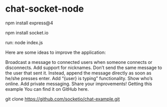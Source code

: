 # chat-socket-node

npm install express@4

npm install socket.io

run: node index.js

Here are some ideas to improve the application:

Broadcast a message to connected users when someone connects or disconnects.
Add support for nicknames.
Don’t send the same message to the user that sent it. Instead, append the message directly as soon as he/she presses enter.
Add “{user} is typing” functionality.
Show who’s online.
Add private messaging.
Share your improvements!
Getting this example
You can find it on GitHub here.

git clone https://github.com/socketio/chat-example.git